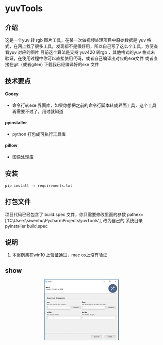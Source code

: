 

# yuvTools

## 介绍
这是一个yuv 转 rgb 图片工具，在某一次做视频处理项目中原始数据是 yuv
格式，在网上找了很多工具，发现都不是很好用，所以自己写了这么个工具，方便查看yuv 对应的图片
目前这个算法是支持 yuv420 转rgb ，其他格式的yuv 格式未验证，在使用过程中你可以直接使用代码，或者自己编译出对应的exe文件
或者直接在git（或者gitee) 下载我已经编译好的exe 文件

## 技术要点

####  Gooey
   + 命令行转exe 界面库，如果你想把之前的命令行脚本转成界面工具，这个工具再需要不过了，用过就知道
####  pyinstaller
   + python 打包成可执行工具库
####  pillow
   + 图像处理库

## 安装
    pip install -r requirements.txt

## 打包文件
项目代码已经包含了 build.spec 文件，你只需要修改里面的参数 pathex=['C:\\Users\siwenhu\\PycharmProjects\\yuvTools'], 改为自己的
系统目录
    pyinstaller build.spec


## 说明
1.  本案例集在win10 上验证通过，mac os上没有验证

## show
<p align="center">
  <img src="./SHOW.PNG" alt="drawing" height="200"/>
</p>
